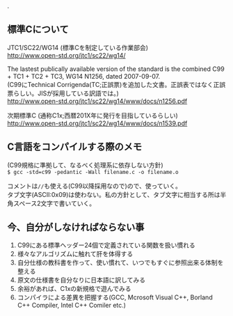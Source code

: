 .

標準Cについて
-------------
JTC1/SC22/WG14 (標準Cを制定している作業部会)  
http://www.open-std.org/jtc1/sc22/wg14/


The lastest publically available version of the standard is the combined C99 + TC1 + TC2 + TC3, WG14 N1256, dated 2007-09-07.  
(C99にTechnical Corrigenda(TC;正誤票)を追加した文書。正誤表ではなく正誤票らしい。JISが採用している訳語では。)  
http://www.open-std.org/jtc1/sc22/wg14/www/docs/n1256.pdf

次期標準C (通称C1x;西暦201X年に発行を目指しているらしい)  
http://www.open-std.org/jtc1/sc22/wg14/www/docs/n1539.pdf

C言語をコンパイルする際のメモ
-----------------------------
(C99規格に準拠して、なるべく処理系に依存しない方針)  
`$ gcc -std=c99 -pedantic -Wall filename.c -o filename.o`

コメントは`//`も使える(C99以降採用なので)ので、使っていく。  
タブ文字(ASCII:0x09)は使わない。私の方針として、タブ文字に相当する所は半角スペース2文字で書いていく。  

今、自分がしなければならない事
------------------------------
1. C99にある標準ヘッダー24個で定義されている関数を扱い慣れる
2. 様々なアルゴリズムに触れて肝を体得する
3. 自分仕様の教科書を作って、使い慣れて、いつでもすぐに参照出来る体制を整える
4. 原文の仕様書を自分なりに日本語に訳してみる
5. 余裕があれば、C1xの新規格で遊んでみる
6. コンパイラによる差異を把握する(GCC, Mcrosoft Visual C++, Borland C++ Compiler, Intel C++ Comiler etc.)


